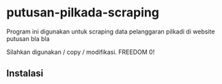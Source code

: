 # putusan-pilkada-scraping


Program ini digunakan untuk scraping data pelanggaran pilkadi di website putusan bla bla

Silahkan digunakan / copy / modifikasi. FREEDOM 0!

## Instalasi



